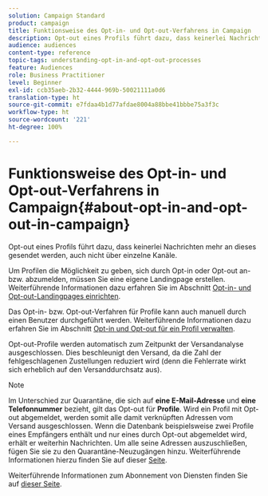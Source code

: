 ```yaml
---
solution: Campaign Standard
product: campaign
title: Funktionsweise des Opt-in- und Opt-out-Verfahrens in Campaign
description: Opt-out eines Profils führt dazu, dass keinerlei Nachrichten mehr an dieses gesendet werden, auch nicht über einzelne Kanäle.
audience: audiences
content-type: reference
topic-tags: understanding-opt-in-and-opt-out-processes
feature: Audiences
role: Business Practitioner
level: Beginner
exl-id: ccb35aeb-2b32-4444-969b-50021111a0d6
translation-type: ht
source-git-commit: e7fdaa4b1d77afdae8004a88bbe41bbbe75a3f3c
workflow-type: ht
source-wordcount: '221'
ht-degree: 100%

---
```


# Funktionsweise des Opt-in- und Opt-out-Verfahrens in Campaign{#about-opt-in-and-opt-out-in-campaign}

Opt-out eines Profils führt dazu, dass keinerlei Nachrichten mehr an dieses gesendet werden, auch nicht über einzelne Kanäle.

Um Profilen die Möglichkeit zu geben, sich durch Opt-in oder Opt-out an- bzw. abzumelden, müssen Sie eine eigene Landingpage erstellen. Weiterführende Informationen dazu erfahren Sie im Abschnitt [Opt-in- und Opt-out-Landingpages einrichten](../../audiences/using/managing-opt-in-and-opt-out-in-campaign.md#setting-up-opt-in-and-opt-out-landing-pages).

Das Opt-in- bzw. Opt-out-Verfahren für Profile kann auch manuell durch einen Benutzer durchgeführt werden. Weiterführende Informationen dazu erfahren Sie im Abschnitt [Opt-in und Opt-out für ein Profil verwalten](../../audiences/using/managing-opt-in-and-opt-out-in-campaign.md#managing-opt-in-and-opt-out-from-a-profile).

Opt-out-Profile werden automatisch zum Zeitpunkt der Versandanalyse ausgeschlossen. Dies beschleunigt den Versand, da die Zahl der fehlgeschlagenen Zustellungen reduziert wird (denn die Fehlerrate wirkt sich erheblich auf den Versanddurchsatz aus).

>[!NOTE]
>
>Im Unterschied zur Quarantäne, die sich auf **eine E-Mail-Adresse** und **eine Telefonnummer** bezieht, gilt das Opt-out für **Profile**. Wird ein Profil mit Opt-out abgemeldet, werden somit alle damit verknüpften Adressen vom Versand ausgeschlossen. Wenn die Datenbank beispielsweise zwei Profile eines Empfängers enthält und nur eines durch Opt-out abgemeldet wird, erhält er weiterhin Nachrichten. Um alle seine Adressen auszuschließen, fügen Sie sie zu den Quarantäne-Neuzugängen hinzu. Weiterführende Informationen hierzu finden Sie auf dieser [Seite](../../sending/using/understanding-quarantine-management.md#identifying-quarantined-addresses-for-the-entire-platform).

Weiterführende Informationen zum Abonnement von Diensten finden Sie auf [dieser Seite](../../audiences/using/about-subscriptions.md).
